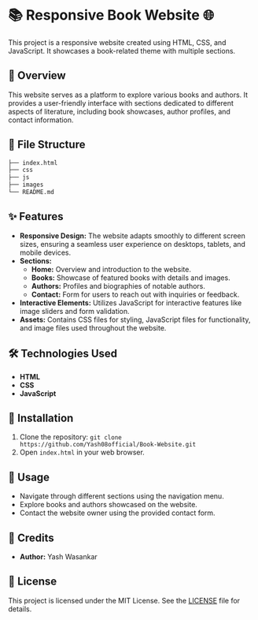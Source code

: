 # 📚 Responsive Book Website 🌐

This project is a responsive website created using HTML, CSS, and JavaScript. It showcases a book-related theme with multiple sections.

## 📝 Overview

This website serves as a platform to explore various books and authors. It provides a user-friendly interface with sections dedicated to different aspects of literature, including book showcases, author profiles, and contact information.

## 📂 File Structure



```bash
├── index.html 
├── css  
├── js 
├── images 
└── README.md 
```


## ✨ Features

- **Responsive Design:** The website adapts smoothly to different screen sizes, ensuring a seamless user experience on desktops, tablets, and mobile devices.
- **Sections:**
  - **Home:** Overview and introduction to the website.
  - **Books:** Showcase of featured books with details and images.
  - **Authors:** Profiles and biographies of notable authors.
  - **Contact:** Form for users to reach out with inquiries or feedback.
- **Interactive Elements:** Utilizes JavaScript for interactive features like image sliders and form validation.
- **Assets:** Contains CSS files for styling, JavaScript files for functionality, and image files used throughout the website.

## 🛠️ Technologies Used

- **HTML**
- **CSS**
- **JavaScript**

## 🚀 Installation

1. Clone the repository: `git clone https://github.com/Yash08official/Book-Website.git`
2. Open `index.html` in your web browser.

## 🌟 Usage

- Navigate through different sections using the navigation menu.
- Explore books and authors showcased on the website.
- Contact the website owner using the provided contact form.

## 📜 Credits

- **Author:** Yash Wasankar


## 📄 License

This project is licensed under the MIT License. See the [LICENSE](LICENSE) file for details.
